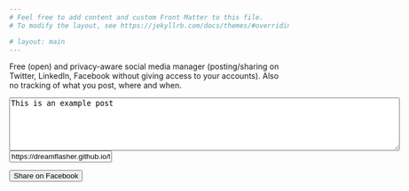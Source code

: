 ```yaml
---
# Feel free to add content and custom Front Matter to this file.
# To modify the layout, see https://jekyllrb.com/docs/themes/#overriding-theme-defaults

# layout: main
---
```

Free (open) and privacy-aware social media manager (posting/sharing on Twitter, LinkedIn, Facebook without giving access to your accounts). Also no tracking of what you post, where and when. 

<textarea id="post_message" rows="6" cols="85">This is an example post</textarea>
<input id="post_url" type="text" width="85" value="https://dreamflasher.github.io/free-social-media-manager/" />

<script>
share_facebook = function(){
    url = 'https://www.facebook.com/sharer/sharer.php?display=popup&u=' + document.getElementById('post_message').value + '&quote=' + document.getElementById('post_url').value;
    options = 'toolbar=0,status=0,resizable=1,width=626,height=436';
    window.open(url,'sharer',options);
}
</script>

<button onclick="share_facebook()">Share on Facebook</button>